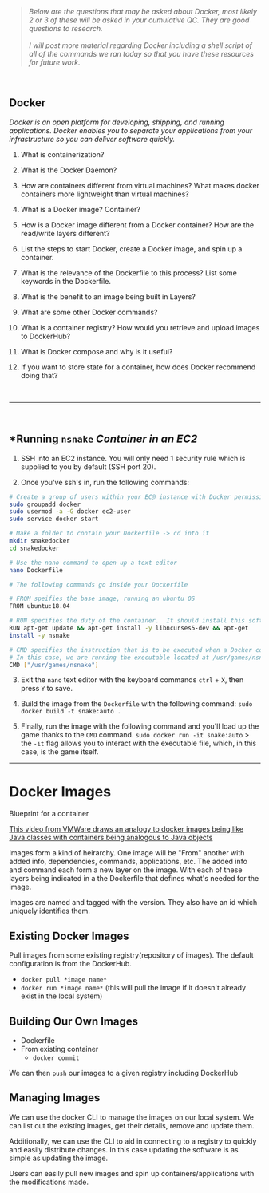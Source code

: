> *Below are the questions that may be asked about Docker, most likely 2 or 3 of these will be asked in your cumulative QC.  They are good questions to research.* <br><br>
> *I will post more material regarding Docker including a shell script of all of the commands we ran today so that you have these resources for future work.*

<br>

## Docker
*Docker is an open platform for developing, shipping, and running applications. Docker enables you to separate your applications from your infrastructure so you can deliver software quickly.*

1.  What is containerization?
    
2.  What is the Docker Daemon?
    
3.  How are containers different from virtual machines? What makes docker containers more lightweight than virtual machines?
    
4.  What is a Docker image? Container?
    
5.  How is a Docker image different from a Docker container? How are the read/write layers different?
    
6.  List the steps to start Docker, create a Docker image, and spin up a container.
    
7.  What is the relevance of the Dockerfile to this process? List some keywords in the Dockerfile.
    
8.  What is the benefit to an image being built in Layers?
    
9.  What are some other Docker commands?
    
10.  What is a container registry? How would you retrieve and upload images to DockerHub?
    
11.  What is Docker compose and why is it useful?
    
12.  If you want to store state for a container, how does Docker recommend doing that?

<br>

<hr>
  
<br>  

## *Running `nsnake` *Container in an EC2*

1. SSH into an EC2 instance.  You will only need 1 security rule which is supplied to you by default (SSH port 20).

2. Once you've ssh's in, run the following commands:

``` sh
# Create a group of users within your EC@ instance with Docker permissions
sudo groupadd docker
sudo usermod -a -G docker ec2-user
sudo service docker start

# Make a folder to contain your Dockerfile -> cd into it
mkdir snakedocker
cd snakedocker

# Use the nano command to open up a text editor
nano Dockerfile

# The following commands go inside your Dockerfile

# FROM speifies the base image, running an ubuntu OS
FROM ubuntu:18.04

# RUN specifies the duty of the container.  It should install this software
RUN apt-get update && apt-get install -y libncurses5-dev && apt-get 
install -y nsnake

# CMD specifies the instruction that is to be executed when a Docker container starts
# In this case, we are running the executable located at /usr/games/nsnake within the nginx container
CMD ["/usr/games/nsnake"]
```

3. Exit the `nano` text editor with the keyboard commands `ctrl` + `X`, then press `Y` to save.

4. Build the image from the `Dockerfile` with the following command: 
    `sudo docker build -t snake:auto .`
    
5. Finally, run the image with the following command and you'll load up the game thanks to the `CMD` command.
    `sudo docker run -it snake:auto`
        > the `-it` flag allows you to interact with the executable file, which, in this case, is the game itself.

<hr>

# Docker Images
Blueprint for a container 

[This video from VMWare draws an analogy to docker images being like Java classes with containers being analogous to Java objects](https://www.youtube.com/watch?v=EnJ7qX9fkcU&t=4s)

Images form a kind of heirarchy. One image will be "From" another with added info, dependencies, commands, applications, etc. The  added info and command each form a new layer on the image. With each of these layers being indicated in a the Dockerfile that defines what's needed for the image.

Images are named and tagged with the version. They also have an id which uniquely identifies them. 

## Existing Docker Images
Pull images from some existing registry(repository of images). The default configuration is from the DockerHub. 
- `docker pull *image name* `
- `docker run *image name*` (this will pull the image if it doesn't already exist in the local system)

## Building Our Own Images 
 - Dockerfile
 - From existing container
    - `docker commit` 

We can then `push` our images to a given registry including DockerHub

## Managing Images 

We can use the docker CLI to manage the images on our local system. We can list out the existing images, get their details, remove and update them. 

Additionally, we can use the CLI to aid in connecting to a registry to quickly and easily distribute changes. In this case updating the software is as simple as updating the image. 

Users can easily pull new images and spin up containers/applications with the modifications made. 

